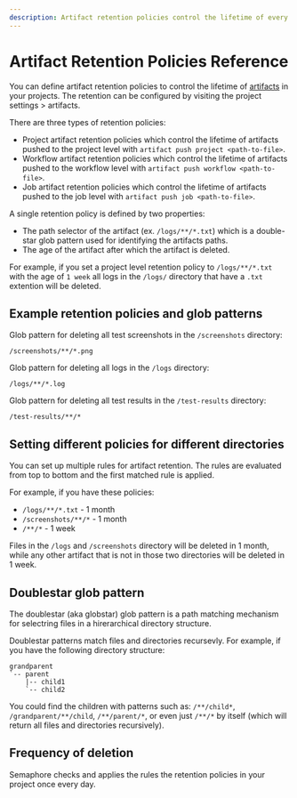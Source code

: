 ```yaml
---
description: Artifact retention policies control the lifetime of every artifact in a project.
---
```


# Artifact Retention Policies Reference

You can define artifact retention policies to control the lifetime of [artifacts][artifacts]
in your projects. The retention can be configured by visiting the project settings > artifacts.

There are three types of retention policies:

- Project artifact retention policies which control the lifetime of artifacts 
  pushed to the project level with `artifact push project <path-to-file>`.
- Workflow artifact retention policies which control the lifetime of artifacts 
  pushed to the workflow level with `artifact push workflow <path-to-file>`.
- Job artifact retention policies which control the lifetime of artifacts 
  pushed to the job level with `artifact push job <path-to-file>`.

A single retention policy is defined by two properties:

- The path selector of the artifact (ex. `/logs/**/*.txt`) which is a double-star
  glob pattern used for identifying the artifacts paths.
- The age of the artifact after which the artifact is deleted.

For example, if you set a project level retention policy to `/logs/**/*.txt` with
the age of `1 week` all logs in the `/logs/` directory that have a `.txt` extention will
be deleted.

## Example retention policies and glob patterns

Glob pattern for deleting all test screenshots in the `/screenshots` directory:

```
/screenshots/**/*.png
```

Glob pattern for deleting all logs in the `/logs` directory:

```
/logs/**/*.log
```

Glob pattern for deleting all test results in the `/test-results` directory:

```
/test-results/**/*
```

## Setting different policies for different directories

You can set up multiple rules for artifact retention. The rules are evaluated
from top to bottom and the first matched rule is applied.

For example, if you have these policies:

- `/logs/**/*.txt` - 1 month
- `/screenshots/**/*` - 1 month
- `/**/*` - 1 week

Files in the `/logs` and `/screenshots` directory will be deleted in 1 month,
while any other artifact that is not in those two directories will be deleted 
in 1 week.

## Doublestar glob pattern

The doublestar (aka globstar) glob pattern is a path matching mechanism for 
selectring files in a hirerarchical directory structure.

Doublestar patterns match files and directories recursevly. For example, if you
have the following directory structure:

```
grandparent
`-- parent
    |-- child1
    `-- child2
```

You could find the children with patterns such as: `/**/child*`, 
`/grandparent/**/child`, `/**/parent/*`, or even just `/**/*` by itself 
(which will return all files and directories recursively).

## Frequency of deletion 

Semaphore checks and applies the rules the retention policies in your project once
every day.

[artifacts]: /essentials/artifacts/
